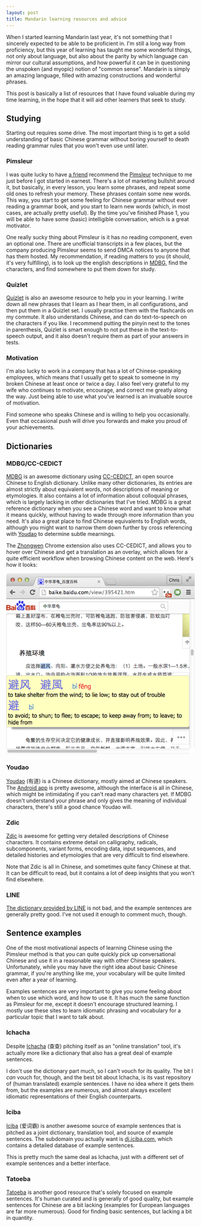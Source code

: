 ```yaml
---
layout: post
title: Mandarin learning resources and advice
---
```


When I started learning Mandarin last year, it's not something that I sincerely
expected to be able to be proficient in. I'm still a long way from proficiency,
but this year of learning has taught me some wonderful things, not only about
language, but also about the parity by which language can mirror our cultural
assumptions, and how powerful it can be in questioning the unspoken (and
myopic) notion of "common sense". Mandarin is simply an amazing language,
filled with amazing constructions and wonderful phrases.

This post is basically a list of resources that I have found valuable during my
time learning, in the hope that it will aid other learners that seek to study.

## Studying

Starting out requires some drive. The most important thing is to get a solid
understanding of basic Chinese grammar without boring yourself to death reading
grammar rules that you won't even use until later.

### Pimsleur

I was quite lucky to have [a friend][Carlos] recommend the
[Pimsleur][] technique to me just before I got started in earnest. There's a
lot of marketing bullshit around it, but basically, in every lesson, you learn
some phrases, and repeat some old ones to refresh your memory. These phrases
contain some new words. This way, you start to get some feeling for Chinese
grammar without ever reading a grammar book, and you start to learn new words
(which, in most cases, are actually pretty useful). By the time you've finished
Phase 1, you will be able to have some (basic) intelligible conversation, which
is a great motivator.

One really sucky thing about Pimsleur is it has no reading component, even an
optional one. There are unofficial transcripts in a few places, but the company
producing Pimsleur seems to send DMCA notices to anyone that has them hosted.
My recommendation, if reading matters to you (it should, it's very fulfilling),
is to look up the english descriptions in [MDBG][], find the characters, and
find somewhere to put them down for study.

### Quizlet

[Quizlet][] is also an awesome resource to help you in your learning. I write
down all new phrases that I learn as I hear them, in all configurations, and
then put them in a Quizlet set. I usually practise them with the flashcards on
my commute. It also understands Chinese, and can do text-to-speech on the
characters if you like. I recommend putting the pinyin next to the tones in
parenthesis, Quizlet is smart enough to not put these in the text-to-speech
output, and it also doesn't require them as part of your answers in tests.

### Motivation

I'm also lucky to work in a company that has a lot of Chinese-speaking
employees, which means that I usually get to speak to someone in my broken
Chinese at least once or twice a day. I also feel very grateful to my wife who
continues to motivate, encourage, and correct me greatly along the way. Just
being able to use what you've learned is an invaluable source of motivation.

Find someone who speaks Chinese and is willing to help you occasionally. Even
that occasional push will drive you forwards and make you proud of your
achievements.

## Dictionaries

### MDBG/CC-CEDICT

[MDBG][] is an awesome dictionary using [CC-CEDICT][], an open source Chinese to
English dictionary. Unlike many other dictionaries, its entries are almost
strictly about equivalent words, not descriptions of meaning or etymologies. It
also contains a lot of information about colloquial phrases, which is largely
lacking in other dictionaries that I've tried. MDBG is a great reference
dictionary when you see a Chinese word and want to know what it means quickly,
without having to wade through more information than you need. It's also a
great place to find Chinese equivalents to English words, although you might
want to narrow them down further by cross referencing with [Youdao][] to
determine subtle mearnings.

The [Zhongwen][] Chrome extension also uses CC-CEDICT, and allows you to hover
over Chinese and get a translation as an overlay, which allows for a quite
efficient workflow when browsing Chinese content on the web. Here's how it
looks:

![Zhongwen](/images/blog/chinese-proficiency/zhongwen.png)

### Youdao

[Youdao][] (有道) is a Chinese dictionary, mostly aimed at Chinese speakers.  The
[Android app][Youdao Android app] is pretty awesome, although the interface is
all in Chinese, which might be intimidating if you can't read many characters
yet. If MDBG doesn't understand your phrase and only gives the meaning of
individual characters, there's still a good chance Youdao will.

### Zdic

[Zdic][] is awesome for getting very detailed descriptions of Chinese
characters. It contains extreme detail on calligraphy, radicals, subcomponents,
variant forms, encoding data, input sequences, and detailed histories and
etymologies that are very difficult to find elsewhere.

Note that Zdic is all in Chinese, and sometimes quite fancy Chinese at that. It
can be difficult to read, but it contains a lot of deep insights that you won't
find elsewhere.

### LINE

[The dictionary provided by LINE][] is not bad, and the example sentences are
generally pretty good. I've not used it enough to comment much, though.

## Sentence examples

One of the most motivational aspects of learning Chinese using the Pimsleur
method is that you can quite quickly pick up conversational Chinese and use it
in a reasonable way with other Chinese speakers. Unfortunately, while you may
have the right idea about basic Chinese grammar, if you're anything like me,
your vocabulary will be quite limited even after a year of learning.

Examples sentences are very important to give you some feeling about when to
use which word, and how to use it. It has much the same function as Pimsleur
for me, except it doesn't encourage structured learning. I mostly use these
sites to learn idiomatic phrasing and vocabulary for a particular topic that I
want to talk about.

### Ichacha

Despite [Ichacha][] (查查) pitching itself as an "online translation" tool,
it's actually more like a dictionary that also has a great deal of example
sentences.

I don't use the dictionary part much, so I can't vouch for its quality. The bit
I *can* vouch for, though, and the best bit about Ichacha, is its vast
repository of (human translated) example sentences. I have no idea where it
gets them from, but the examples are numerous, and almost always excellent
idiomatic representations of their English counterparts.

### Iciba

[Iciba][] (爱词霸) is another awesome source of example sentences that is pitched as a
joint dictionary, translation tool, and source of example sentences. The
subdomain you actually want is [dj.iciba.com](http://dj.iciba.com), which
contains a detailed database of example sentences.

This is pretty much the same deal as Ichacha, just with a different set of
example sentences and a better interface.

### Tatoeba

[Tatoeba][] is another good resource that's solely focused on example
sentences. It's human curated and is generally of good quality, but example
sentences for Chinese are a bit lacking (examples for European languages are
far more numerous). Good for finding basic sentences, but lacking a bit in
quantity.

[Pimsleur]: http://www.pimsleur.com/Learn-Chinese-Mandarin
[Quizlet]: http://quizlet.com
[MDBG]: http://www.mdbg.net
[Iciba]: http://www.iciba.com
[Tatoeba]: http://tatoeba.org
[Youdao]: http://www.youdao.com
[Youdao Android app]: https://play.google.com/store/apps/details?id=com.youdao.dict
[Zdic]: http://www.zdic.net
[Zhongwen]: https://chrome.google.com/webstore/detail/zhongwen-a-chinese-englis/kkmlkkjojmombglmlpbpapmhcaljjkde
[Carlos]: http://carloslima.name
[CC-CEDICT]: http://cc-cedict.org
[Ichacha]: http://www.ichacha.net
[The dictionary provided by LINE]: http://linedictionary.naver.com/dict.html
